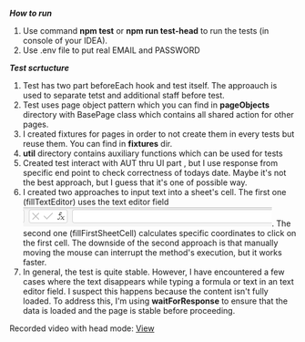 
***How to run***
1. Use command **npm test**  or **npm run test-head** to run the tests (in console of your IDEA).
2. Use .env file to put real EMAIL and PASSWORD 

***Test scrtucture***
1. Test has two part beforeEach hook and test itself. The  approauch is used to separate tetst and additional staff before test.
2. Test uses page object pattern which you can find in **pageObjects** directory  with BasePage class which contains all shared action for other pages. 
3. I created fixtures for pages in order to not create them in every tests but reuse them. You can find in **fixtures** dir.
4. **util** directory contains auxiliary functions which can be used for tests
5. Created test interact with AUT thru UI part , but I use response from specific end point to check correctness of todays date. Maybe it's not the best approach, but I guess that it's one of possible way. 
6. I created two approaches to input text into a sheet's cell. The first one (fillTextEditor) uses the text editor field ![alt text](image.png). The second one (fillFirstSheetCell) calculates specific coordinates to click on the first cell. The downside of the second approach is that manually moving the mouse can interrupt the method's execution, but it works faster.
7. In general, the test is quite stable. However, I have encountered a few cases where the text disappears while typing a formula or text in an text editor field. I suspect this happens because the content isn't fully loaded. To address this, I'm using **waitForResponse** to ensure that the data is loaded and the page is stable before proceeding.

Recorded video with head mode: [View ](20240918_163006.mp4)
